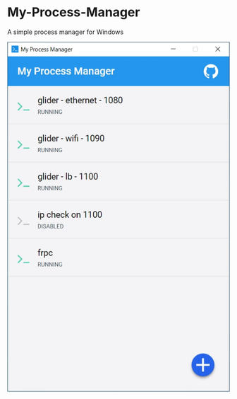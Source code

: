 # My-Process-Manager
A simple process manager for Windows

<img src="https://github.com/doorbash/my-process-manager/blob/master/screenshot.jpg?raw=true" />